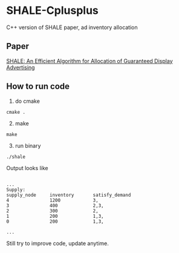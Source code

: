 # SHALE-Cplusplus
C++ version of SHALE paper, ad inventory allocation

## Paper
[SHALE: An Efficient Algorithm for Allocation of Guaranteed Display Advertising](https://arxiv.org/pdf/1203.3619.pdf)

## How to run code

1. do cmake
```
cmake .
```
2. make
```
make
```
3. run binary
```
./shale
```

Output looks like
```

...
Supply:
supply_node     inventory       satisfy_demand
4               1200            3,
3               400             2,3,
2               300             2,
1               200             1,3,
0               200             1,3,

...

```

Still try to improve code, update anytime.
